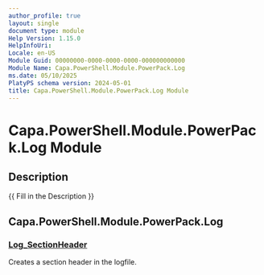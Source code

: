 ```yaml
---
author_profile: true
layout: single
document type: module
Help Version: 1.15.0
HelpInfoUri: 
Locale: en-US
Module Guid: 00000000-0000-0000-0000-000000000000
Module Name: Capa.PowerShell.Module.PowerPack.Log
ms.date: 05/10/2025
PlatyPS schema version: 2024-05-01
title: Capa.PowerShell.Module.PowerPack.Log Module
---
```


# Capa.PowerShell.Module.PowerPack.Log Module

## Description

{{ Fill in the Description }}

## Capa.PowerShell.Module.PowerPack.Log

### [Log_SectionHeader](Log_SectionHeader.md)

Creates a section header in the logfile.

